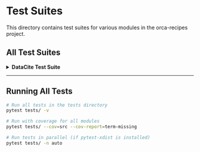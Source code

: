# Test Suites

This directory contains test suites for various modules in the orca-recipes project.

## All Test Suites

<details>
<summary><strong>DataCite Test Suite</strong></summary>

## Overview
Comprehensive pytest test suite for the `datacite` module covering all functions, including extensive real-world edge case scenarios.

## Test Structure

### Files
```
tests/
├── __init__.py                          # Tests package init
├── test_datacite.py                     # Main test file
└── fixtures/
    ├── __init__.py                      # Fixtures package init
    └── datacite_fixtures.py             # All test fixtures

src/
└── datacite/
    ├── __init__.py                      # DataCite package init
    └── datacite.py                      # Main module
```

## Test Organization

Tests are organized into classes by function:

- **TestBuildQueryParams** - Query parameter building logic
- **TestMakeRequestWithRetry** - HTTP retry logic with exponential backoff, network exceptions
- **TestBuildUserAgentHeaders** - User-Agent header formatting
- **TestShouldContinuePagination** - Pagination decision logic
- **TestSerializeToNdjson** - JSON serialization to NDJSON format
- **TestFetchDoiPage** - Single page fetching from API, malformed responses
- **TestFetchDoi** - Full pagination flow, generator behavior, mid-pagination errors
- **TestWriteNdjsonGz** - File I/O with gzip compression, file system errors

### Real-World Edge Cases Covered

The test suite includes comprehensive coverage of real-world scenarios that may occur in production:

**Network Layer:**
- Timeout exceptions during API requests
- Connection errors (DNS failures, network unreachable)
- Mixed retryable HTTP errors (429, 503, 500) with recovery
- Exponential backoff retry behavior

**API Response Variations:**
- Malformed JSON responses
- Missing expected keys in API responses
- API errors occurring mid-pagination
- Empty and partial page responses
- Maximum page size boundaries (1000 items)

**File System Issues:**
- Permission denied when writing files
- Disk full during write operations
- Serialization errors for non-JSON-serializable objects
- Very large object serialization (100KB+ objects)
- Special characters in file paths
- Overwriting existing files

**Pagination Edge Cases:**
- Stopping on partial pages
- Starting pagination from arbitrary page numbers
- Handling missing data keys during iteration
- User-Agent header behavior with and without mailto parameter

## Fixtures 

All fixtures are in `tests/fixtures/datacite_fixtures.py`.

### Base Fixtures (Reusable Components)
- `base_doi_attributes`: Common DOI attribute fields shared across fixtures
- `base_doi_relationships`: Common relationship structure (client, provider, references)

### DOI Object Fixtures
- `sample_doi_object`: Complete DOI object with all fields (uses base fixtures)
- `sample_doi_objects`: List of minimal DOI objects for pagination testing

### Prefix Fixtures
- `prefixes`: Single prefix for testing
- `multiple_prefixes`: Multiple prefixes for testing

### API Response Fixtures
- `mock_api_response_full_page`: Full page response
- `mock_api_response_partial_page`: Partial page response
- `mock_api_response_empty`: Empty response

**Note:** Fixtures are designed to reuse common components to reduce redundancy. The `_create_minimal_doi()` helper function is used internally for creating test DOI objects.

## Running Tests

```bash
# Run all DataCite tests
pytest tests/datacite/test_datacite.py -v

# Run specific test class
pytest tests/datacite/test_datacite.py::TestBuildQueryParams -v

# Run specific test
pytest tests/datacite/test_datacite.py::TestBuildQueryParams::test_basic_params -v

# Run with coverage
pytest tests/datacite/test_datacite.py --cov=src.datacite --cov-report=term-missing
```
</details>

---

## Running All Tests

```bash
# Run all tests in the tests directory
pytest tests/ -v

# Run with coverage for all modules
pytest tests/ --cov=src --cov-report=term-missing

# Run tests in parallel (if pytest-xdist is installed)
pytest tests/ -n auto
```
